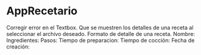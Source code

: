 # AppRecetario

Corregir error en el Textbox. Que se muestren los detalles de una receta al seleccionar el archivo deseado.
Formato de detalle de una receta.
   Nombre: 
   Ingredientes: 
   Pasos:
   Tiempo de preparacion:
   Tiempo de cocción:
   Fecha de creación:


